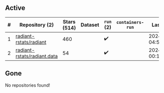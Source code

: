 ## Active
| # | Repository (2) | Stars (514) | Dataset | `run` (2) | `containers-run` | Last Modified |
| --- | --- | --- | --- | --- | --- | --- |
| 1 | [radiant-rstats/radiant](https://github.com/radiant-rstats/radiant) | 460 |  | :heavy_check_mark: |  | 2024-05-21 04:50:40+00:00 |
| 2 | [radiant-rstats/radiant.data](https://github.com/radiant-rstats/radiant.data) | 54 |  | :heavy_check_mark: |  | 2024-10-23 00:12:28+00:00 |

## Gone
No repositories found!
